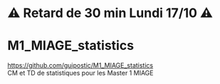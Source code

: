# ⚠️ Retard de 30 min Lundi 17/10 ⚠️
# M1_MIAGE_statistics
https://github.com/guipostic/M1_MIAGE_statistics  
CM et TD de statistiques pour les Master 1 MIAGE

